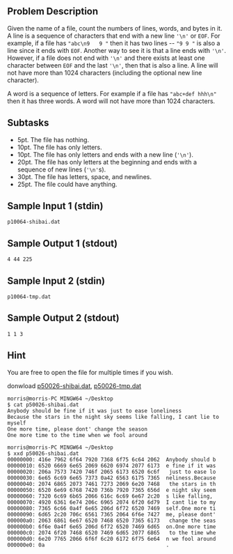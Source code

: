 ## Problem Description ##

Given the name of a file, count the numbers of lines, words, and bytes in it. A line is a sequence of characters that end with a new line `'\n'` or `EOF`. For example, if a file has `"abc\n9   9 "` then it has two lines -- `"9 9 "` is also a line since it ends with `EOF`. Another way to see it is that a line ends with `'\n'`. However, if a file does not end with `'\n'` and there exists at least one character between `EOF` and the last `'\n'`, then that is also a line. A line will not have more than 1024 characters (including the optional new line character).

A word is a sequence of letters. For example if a file has `"abc+def hhh\n"` then it has three words. A word will not have more than 1024 characters.

## Subtasks ##

* 5pt. The file has nothing.
* 10pt. The file has only letters.
* 10pt. The file has only letters and ends with a new line (`'\n'`).
* 20pt. The file has only letters at the beginning and ends with a sequence of new lines (`'\n'`s).
* 30pt. The file has letters, space, and newlines.
* 25pt. The file could have anything.

## Sample Input 1 (stdin) ##
```
p10064-shibai.dat
```

## Sample Output 1 (stdout) ##
```
4 44 225
```

## Sample Input 2 (stdin) ##
```
p10064-tmp.dat
```

## Sample Output 2 (stdout) ##
```
1 1 3
```


## Hint ##

You are free to open the file for multiple times if you wish.

donwload [p50026-shibai.dat](/downloads/p50026-shibai.dat), [p50026-tmp.dat](/downloads/p50026-tmp.dat)

```plain
morris@morris-PC MINGW64 ~/Desktop
$ cat p50026-shibai.dat
Anybody should be fine if it was just to ease loneliness
Because the stars in the night sky seems like falling, I cant lie to myself
One more time, please dont' change the season
One more time to the time when we fool around

morris@morris-PC MINGW64 ~/Desktop
$ xxd p50026-shibai.dat
00000000: 416e 7962 6f64 7920 7368 6f75 6c64 2062  Anybody should b
00000010: 6520 6669 6e65 2069 6620 6974 2077 6173  e fine if it was
00000020: 206a 7573 7420 746f 2065 6173 6520 6c6f   just to ease lo
00000030: 6e65 6c69 6e65 7373 0a42 6563 6175 7365  neliness.Because
00000040: 2074 6865 2073 7461 7273 2069 6e20 7468   the stars in th
00000050: 6520 6e69 6768 7420 736b 7920 7365 656d  e night sky seem
00000060: 7320 6c69 6b65 2066 616c 6c69 6e67 2c20  s like falling,
00000070: 4920 6361 6e74 206c 6965 2074 6f20 6d79  I cant lie to my
00000080: 7365 6c66 0a4f 6e65 206d 6f72 6520 7469  self.One more ti
00000090: 6d65 2c20 706c 6561 7365 2064 6f6e 7427  me, please dont'
000000a0: 2063 6861 6e67 6520 7468 6520 7365 6173   change the seas
000000b0: 6f6e 0a4f 6e65 206d 6f72 6520 7469 6d65  on.One more time
000000c0: 2074 6f20 7468 6520 7469 6d65 2077 6865   to the time whe
000000d0: 6e20 7765 2066 6f6f 6c20 6172 6f75 6e64  n we fool around
000000e0: 0a                                       .
```